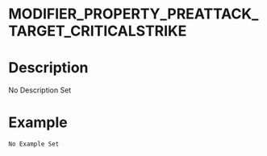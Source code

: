 # MODIFIER_PROPERTY_PREATTACK_TARGET_CRITICALSTRIKE
# Description
No Description Set
# Example
```No Example Set```